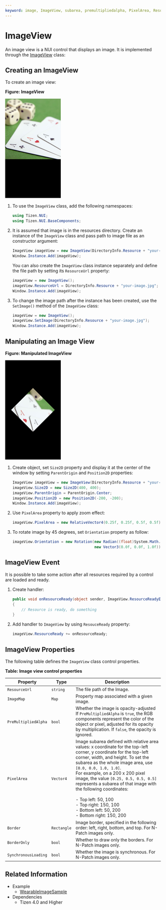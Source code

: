 ```yaml
---
keyword: image, ImageView, subarea, premultipliedalpha, PixelArea, ResourceReady, Orientation
---
```


# ImageView

An image view is a NUI control that displays an image. It is implemented through the [ImageView](https://samsung.github.io/TizenFX/latest/api/Tizen.NUI.BaseComponents.ImageView.html) class:

## Creating an ImageView

To create an image view:

**Figure: ImageView**

 ![Image View](media/imageView.png)

1.  To use the `ImageView` class, add the following namespaces:

    ```csharp
    using Tizen.NUI;
    using Tizen.NUI.BaseComponents;
    ```

2.  It is assumed that image is in the resources directory. Create an instance of the `ImageView` class and pass path to image file as an constructor argument:

    ```csharp
    ImageView imageView = new ImageView(DirectoryInfo.Resource + "your-image.jpg");
    Window.Instance.Add(imageView);
    ```

    You can also create the `ImageView` class instance separately and define the file path by setting its `ResourceUrl` property:

    ```csharp
    imageView = new ImageView();
    imageView.ResourceUrl = DirectoryInfo.Resource + "your-image.jpg";
    Window.Instance.Add(imageView);
    ```

2.  To change the image path after the instance has been created, use the `SetImage()` method of the `ImageView` class:

    ```csharp
    imageView = new ImageView();
    imageView.SetImage(DirectoryInfo.Resource + "your-image.jpg");
    Window.Instance.Add(imageView);
    ```
## Manipulating an Image View


**Figure: Manipulated ImageView**

 ![Manipulated Image View](media/imageViewManipulated.png)

1.  Create object, set `Size2D` property and display it at the center of the window by setting `ParentOrigin` and `Position2D` properties:

    ```csharp
    ImageView imageView = new ImageView(DirectoryInfo.Resource + "your-image.jpg");
    imageView.Size2D = new Size2D(400, 400);
    imageView.ParentOrigin = ParentOrigin.Center;
    imageView.Position2D = new Position2D(-200, -200);
    Window.Instance.Add(imageView);
    ```

2.  Use `PixelArea` property to apply zoom effect:

    ```csharp
    imageView.PixelArea = new RelativeVector4(0.25f, 0.25f, 0.5f, 0.5f);
    ```

3.  To rotate image by 45 degrees, set `Orientation` property as follow:

    ```csharp
    imageView.Orientation = new Rotation(new Radian((float)System.Math.PI / 4), 
                                         new Vector3(0.0f, 0.0f, 1.0f));
    ```

## ImageView Event

It is possible to take some action after all resources required by a control are loaded and ready.

1. Create handler:

    ```csharp
    public void onResourceReady(object sender, ImageView.ResourceReadyEventArgs e)
    {
        // Resource is ready, do something
    } 
    ```

2. Add handler to `ImageView` by using `ResouceReady` property:

    ```csharp
    imageView.ResourceReady += onResourceReady;
    ```

## ImageView Properties


The following table defines the `ImageView` class control properties.

**Table: Image view control properties**

| Property             | Type        | Description                              |
|--------------------|-----------|----------------------------------------|
| `ResourceUrl`        | `string`    | The file path of the Image.        |
| `ImageMap`           | `Map`       | Property map associated with a given image. |
| `PreMultipliedAlpha` | `bool`      | Whether the image is opacity-adjusted<br>If `PreMultipliedAlpha` is `true`, the RGB  components represent the color of the object or pixel, adjusted for its opacity by multiplication. If `false`, the opacity is ignored.  |
| `PixelArea`          | `Vector4`   | Image subarea defined with relative area  values: x coordinate for the top-left corner, y coordinate for the top-left corner, width, and height. To set the subarea as the whole image area, use `[0.0, 0.0, 1.0, 1.0]`.<br>For example, on a 200 x 200 pixel image, the  value `[0.25, 0.5, 0.5, 0.5]` represents a subarea of   that image with the  following coordinates:<br><br>-   Top left: 50, 100<br>-   Top right: 150, 100<br>-   Bottom left: 50, 200<br>-   Bottom right: 150, 200        |
| `Border`             | `Rectangle` | Image border, specified  in the following order:  left, right, bottom, and  top. For N-Patch images only.         |
| `BorderOnly`         | `bool`      | Whether to draw only the borders. For N-Patch  images only.  |
| `SynchronousLoading` | `bool`      | Whether the image is synchronous. For N-Patch images only.     |


## Related Information
- Example
  - [WearableImageSample](https://github.com/Samsung/Tizen-CSharp-Samples/tree/master/Wearable/ImageSample)
- Dependencies
  -   Tizen 4.0 and Higher
